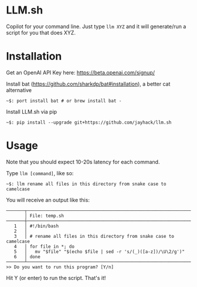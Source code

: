 # LLM.sh

Copilot for your command line. Just type `llm XYZ` and it will generate/run a script for you that does XYZ.

# Installation

Get an OpenAI API Key here: https://beta.openai.com/signup/

Install bat (https://github.com/sharkdp/bat#installation), a better cat alternative
```
~$: port install bat # or brew install bat - 
```


Install LLM.sh via pip
```
~$: pip install --upgrade git+https://github.com/jayhack/llm.sh
```

# Usage

Note that you should expect 10-20s latency for each command.

Type `llm [command]`, like so:
```
~$: llm rename all files in this directory from snake case to camelcase
```

You will receive an output like this:
```
───────┬─────────────────────────────────────────────────────────────────────────────────────
       │ File: temp.sh
───────┼─────────────────────────────────────────────────────────────────────────────────────
   1   │ #!/bin/bash
   2   │
   3   │ # rename all files in this directory from snake case to camelcase
   4   │ for file in *; do
   5   │   mv "$file" "$(echo $file | sed -r 's/(_)([a-z])/\U\2/g')"
   6   │ done
───────┴─────────────────────────────────────────────────────────────────────────────────────
>> Do you want to run this program? [Y/n]
```

Hit Y (or enter) to run the script. That's it!
